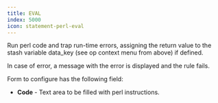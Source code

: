 ```yaml
---
title: EVAL
index: 5000
icon: statement-perl-eval
---
```


Run perl code and trap run-time errors, assigning the return value to the stash variable data_key (see op context menu from above) if defined.

In case of error, a message with the error is displayed and the rule fails.

Form to configure has the following field:

- **Code** - Text area to be filled with perl instructions.


